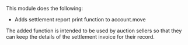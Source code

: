 This module does the following:

- Adds settlement report print function to account.move

The added function is intended to be used by auction sellers so that
they can keep the details of the settlement invoice for their record.
